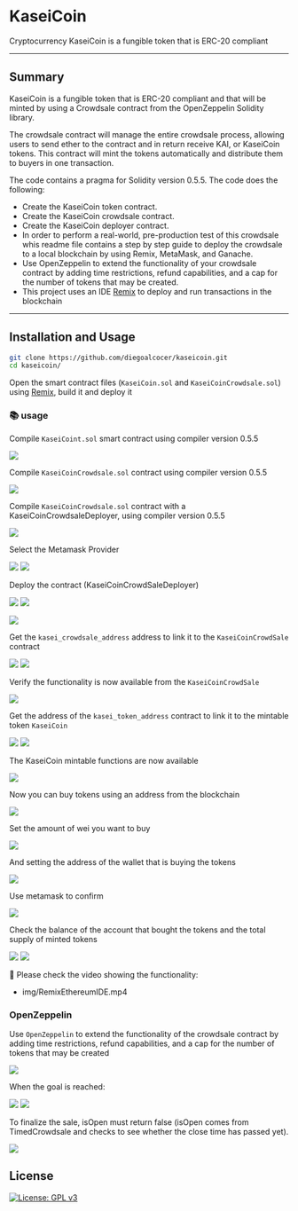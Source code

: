 # KaseiCoin
Cryptocurrency KaseiCoin is a fungible token that is ERC-20 compliant

---

## Summary

KaseiCoin is a fungible token that is ERC-20 compliant and that will be minted by using a Crowdsale contract from the OpenZeppelin Solidity library.

The crowdsale contract will manage the entire crowdsale process, allowing users to send ether to the contract and in return receive KAI, or KaseiCoin tokens. This contract will mint the tokens automatically and distribute them to buyers in one transaction.

The code contains a pragma for Solidity version 0.5.5. The code does the following:

* Create the KaseiCoin token contract.
* Create the KaseiCoin crowdsale contract.
* Create the KaseiCoin deployer contract.
* In order to perform a real-world, pre-production test of this crowdsale whis readme file contains a step by step guide to deploy the crowdsale to a local blockchain by using Remix, MetaMask, and Ganache.
* Use OpenZeppelin to extend the functionality of your crowdsale contract by adding time restrictions, refund capabilities, and a cap for the number of tokens that may be created.
* This project uses an IDE [Remix](https://remix-project.org/) to deploy and run transactions in the blockchain

---
## Installation and Usage

```sh
git clone https://github.com/diegoalcocer/kaseicoin.git
cd kaseicoin/
```
Open the smart contract files (`KaseiCoin.sol` and `KaseiCoinCrowdsale.sol`) using [Remix](https://remix.ethereum.org/), build it and deploy it

### 📚 usage

Compile `KaseiCoint.sol` smart contract using compiler version 0.5.5

![](img/1.PNG)

Compile `KaseiCoinCrowdsale.sol` contract using compiler version 0.5.5

![](img/2.PNG)

Compile `KaseiCoinCrowdsale.sol` contract with a KaseiCoinCrowdsaleDeployer, using compiler version 0.5.5

![](img/3.PNG)

Select the Metamask Provider

![](img/4.PNG)
![](img/5.PNG)

Deploy the contract (KaseiCoinCrowdSaleDeployer)

![](img/6.PNG)
![](img/7.PNG)

![](img/9.PNG)

Get the `kasei_crowdsale_address` address to link it to the `KaseiCoinCrowdSale` contract

![](img/10.PNG)
![](img/11.PNG)

Verify the functionality is now available from the `KaseiCoinCrowdSale`

![](img/12.PNG)

Get the address of the `kasei_token_address` contract to link it to the mintable token `KaseiCoin`

![](img/13.PNG)
![](img/14.PNG)

The KaseiCoin mintable functions are now available

![](img/15.PNG)

Now you can buy tokens using an address from the blockchain

![](img/16.PNG)

Set the amount of wei you want to buy 

![](img/17.PNG)

And setting the address of the wallet that is buying the tokens

![](img/18.PNG)

Use metamask to confirm

![](img/19.PNG)

Check the balance of the account that bought the tokens and the total supply of minted tokens

![](img/20.PNG)
![](img/21.PNG)

🎥
 Please check the video showing the functionality:
 
* img/RemixEthereumIDE.mp4

### OpenZeppelin

Use `OpenZeppelin` to extend the functionality of the crowdsale contract by adding time restrictions, refund capabilities, and a cap for the number of tokens that may be created

![](img/23.PNG)

When the goal is reached:

![](img/24.PNG)
![](img/25.PNG)

To finalize the sale, isOpen must return false (isOpen comes from TimedCrowdsale and checks to see whether the close time has passed yet).

![](img/26.PNG)

## License

[![License: GPL v3](https://img.shields.io/badge/License-GPLv3-blue.svg)](https://www.gnu.org/licenses/gpl-3.0)
